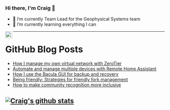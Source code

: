 ### Hi there, I'm Craig 👋

<!--
**CraigTeelFugro/CraigTeelFugro** is a ✨ _special_ ✨ repository because its `README.md` (this file) appears on your GitHub profile.

Here are some ideas to get you started:
-->

- 🔭 I’m currently Team Lead for the Geophysical Systems team
- 🌱 I’m currently learning everything I can

[<img align="left" alt="Craig Teel | LinkedIn" width="22px" src="https://cdn.jsdelivr.net/npm/simple-icons@v3/icons/linkedin.svg" />][linkedin]

---

# GitHub Blog Posts

<!-- BLOG-POST-LIST:START -->
- [How I manage my own virtual network with ZeroTier](https://opensource.com/article/22/5/zerotier-network)
- [Automate and manage multiple devices with Remote Home Assistant](https://opensource.com/article/22/5/remote-home-assistant)
- [How I use the Bacula GUI for backup and recovery](https://opensource.com/article/22/5/baculum-open-source-backup)
- [Being friendly: Strategies for friendly fork management](https://github.blog/2022-05-02-friend-zone-strategies-friendly-fork-management/)
- [How to make community recognition more inclusive](https://opensource.com/article/22/5/inclusive-community-recognition)
<!-- BLOG-POST-LIST:END -->

## [![Craig's github stats](https://github-readme-stats.vercel.app/api?username=craigteelfugro)](https://github.com/anuraghazra/github-readme-stats)


[linkedin]: https://linkedin.com/in/craig-teel-b8786771
